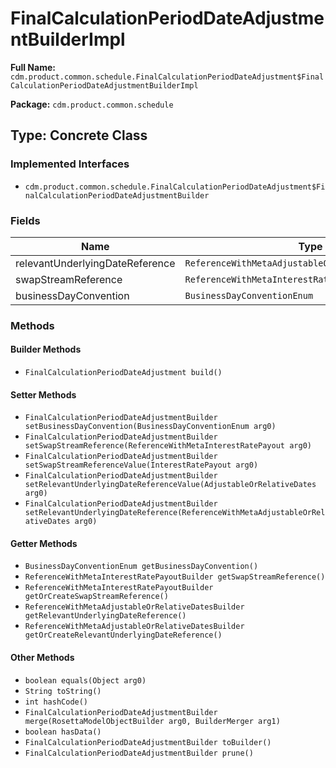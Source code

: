 # FinalCalculationPeriodDateAdjustmentBuilderImpl

**Full Name:** `cdm.product.common.schedule.FinalCalculationPeriodDateAdjustment$FinalCalculationPeriodDateAdjustmentBuilderImpl`

**Package:** `cdm.product.common.schedule`

## Type: Concrete Class

### Implemented Interfaces

- `cdm.product.common.schedule.FinalCalculationPeriodDateAdjustment$FinalCalculationPeriodDateAdjustmentBuilder`

### Fields

| Name | Type | Description |
|------|------|-------------|
| relevantUnderlyingDateReference | `ReferenceWithMetaAdjustableOrRelativeDatesBuilder` |  |
| swapStreamReference | `ReferenceWithMetaInterestRatePayoutBuilder` |  |
| businessDayConvention | `BusinessDayConventionEnum` |  |

### Methods

#### Builder Methods

- `FinalCalculationPeriodDateAdjustment build()`

#### Setter Methods

- `FinalCalculationPeriodDateAdjustmentBuilder setBusinessDayConvention(BusinessDayConventionEnum arg0)`
- `FinalCalculationPeriodDateAdjustmentBuilder setSwapStreamReference(ReferenceWithMetaInterestRatePayout arg0)`
- `FinalCalculationPeriodDateAdjustmentBuilder setSwapStreamReferenceValue(InterestRatePayout arg0)`
- `FinalCalculationPeriodDateAdjustmentBuilder setRelevantUnderlyingDateReferenceValue(AdjustableOrRelativeDates arg0)`
- `FinalCalculationPeriodDateAdjustmentBuilder setRelevantUnderlyingDateReference(ReferenceWithMetaAdjustableOrRelativeDates arg0)`

#### Getter Methods

- `BusinessDayConventionEnum getBusinessDayConvention()`
- `ReferenceWithMetaInterestRatePayoutBuilder getSwapStreamReference()`
- `ReferenceWithMetaInterestRatePayoutBuilder getOrCreateSwapStreamReference()`
- `ReferenceWithMetaAdjustableOrRelativeDatesBuilder getRelevantUnderlyingDateReference()`
- `ReferenceWithMetaAdjustableOrRelativeDatesBuilder getOrCreateRelevantUnderlyingDateReference()`

#### Other Methods

- `boolean equals(Object arg0)`
- `String toString()`
- `int hashCode()`
- `FinalCalculationPeriodDateAdjustmentBuilder merge(RosettaModelObjectBuilder arg0, BuilderMerger arg1)`
- `boolean hasData()`
- `FinalCalculationPeriodDateAdjustmentBuilder toBuilder()`
- `FinalCalculationPeriodDateAdjustmentBuilder prune()`

